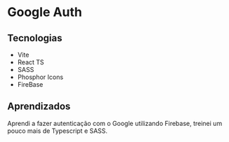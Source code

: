 # Google Auth

## Tecnologias
- Vite
- React TS
- SASS
- Phosphor Icons
- FireBase

## Aprendizados
Aprendi a fazer autenticação com o Google utilizando Firebase, treinei um pouco mais de Typescript e SASS.
